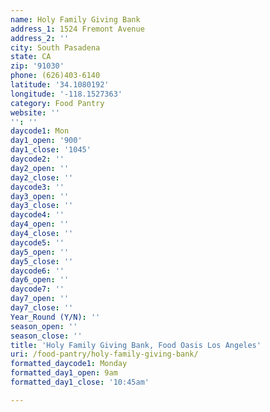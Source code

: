```yaml
---
name: Holy Family Giving Bank
address_1: 1524 Fremont Avenue
address_2: ''
city: South Pasadena
state: CA
zip: '91030'
phone: (626)403-6140
latitude: '34.1080192'
longitude: '-118.1527363'
category: Food Pantry
website: ''
'': ''
daycode1: Mon
day1_open: '900'
day1_close: '1045'
daycode2: ''
day2_open: ''
day2_close: ''
daycode3: ''
day3_open: ''
day3_close: ''
daycode4: ''
day4_open: ''
day4_close: ''
daycode5: ''
day5_open: ''
day5_close: ''
daycode6: ''
day6_open: ''
daycode7: ''
day7_open: ''
day7_close: ''
Year_Round (Y/N): ''
season_open: ''
season_close: ''
title: 'Holy Family Giving Bank, Food Oasis Los Angeles'
uri: /food-pantry/holy-family-giving-bank/
formatted_daycode1: Monday
formatted_day1_open: 9am
formatted_day1_close: '10:45am'

---
```

